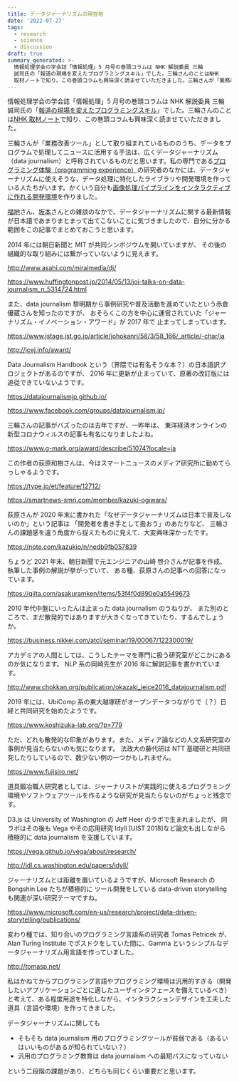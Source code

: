 ```yaml
---
title: データジャーナリズムの現在地
date: '2022-07-27'
tags:
  - research
  - science
  - discussion
draft: true
summary_generated: >-
  情報処理学会の学会誌「情報処理」5 月号の巻頭コラムは NHK 解説委員 三輪
  誠司氏の「報道の現場を変えたプログラミングスキル」でした。三輪さんのことはNHK
  取材ノートで知り、この巻頭コラムも興味深く読ませていただきました。三輪さんが「業務改善ツール」として取り組まれて...
---
```


情報処理学会の学会誌「情報処理」5 月号の巻頭コラムは NHK 解説委員 三輪 誠司氏の「[報道の現場を変えたプログラミングスキル](https://note.com/ipsj/n/n903ecb469daf)」でした。三輪さんのことは[NHK 取材ノート](https://note.com/nhk_syuzai/n/n9ccbd599da50)で知り、この巻頭コラムも興味深く読ませていただきました。

三輪さんが「業務改善ツール」として取り組まれているもののうち、データをプログラムで処理してニュースに活用する手法は、広くデータジャーナリズム（data journalism）と呼称されているものだと思います。私の専門である[プログラミング体験（programming experience）](https://sigpx.org/)の研究者のなかには、データジャーナリズムに使えそうな、データ処理に特化したライブラリや開発環境を作っている人たちがいます。かくいう自分も[画像処理パイプラインをインタラクティブに作れる開発環境](https://junkato.jp/ja/visionsketch/)を作りました。

[福地](https://fukuchi.org/index.html.ja)さん、[坂本](https://daisukesakamoto.jp)さんとの雑談のなかで、データジャーナリズムに関する最新情報が日本語であまりまとまって出てこないことに気づきましたので、自分に分かる範囲をこの記事でまとめておこうと思います。

2014 年には朝日新聞と MIT が共同シンポジウムを開いていますが、
その後の組織的な取り組みには繋がっていないように見えます。

http://www.asahi.com/miraimedia/dj/

https://www.huffingtonpost.jp/2014/05/13/joi-talks-on-data-journalism_n_5314724.html

また、data journalism 黎明期から事例研究や普及活動を進めていたという赤倉 優蔵さんを知ったのですが、
おそらくこの方を中心に運営されていた「ジャーナリズム・イノベーション・アワード」が 2017 年で
止まってしまっています。

https://www.jstage.jst.go.jp/article/johokanri/58/3/58_166/_article/-char/ja

http://jcej.info/award/

Data Journalism Handbook という（界隈では有名そうな本？）の日本語訳プロジェクトがあるのですが、
2016 年に更新が止まっていて、原著の改訂版には追従できていないようです。

https://datajournalismjp.github.io/

https://www.facebook.com/groups/datajournalism.jp/

三輪さんの記事がバズったのは去年ですが、一昨年は、
東洋経済オンラインの新型コロナウィルスの記事も有名になりましたよね。

https://www.g-mark.org/award/describe/51074?locale=ja

この作者の荻原和樹さんは、今はスマートニュースのメディア研究所に勤めてらっしゃるようです。

https://type.jp/et/feature/12712/

https://smartnews-smri.com/member/kazuki-ogiwara/

荻原さんが 2020 年末に書かれた「なぜデータジャーナリズムは日本で普及しないのか」という記事は
「開発者を書き手として扱おう」のあたりなど、
三輪さんの課題感を違う角度から捉えたものに見えて、大変興味深かったです。

https://note.com/kazukio/n/nedb9fb057839

ちょうど 2021 年末、朝日新聞で元エンジニアの山崎 啓介さんが記事を作成、執筆した事例の解説が挙がっていて、
ある種、荻原さんの記事への回答になっています。

https://qiita.com/asakuramken/items/53f4f0d890e0a5549673

2010 年代中盤にいったんは止まった data journalism のうねりが、
また別のところで、まだ散発的ではありますが大きくなってきていたり、するんでしょうか。

https://business.nikkei.com/atcl/seminar/19/00067/122300019/

アカデミアの人間としては、こうしたテーマを専門に扱う研究室がどこかにあるのか気になります。
NLP 系の岡崎先生が 2016 年に解説記事を書かれています。

http://www.chokkan.org/publication/okazaki_ieice2016_datajournalism.pdf

2019 年には、UbiComp 系の東大越塚研がオープンデータつながりで（？）日経と共同研究を始めたようです。

https://www.koshizuka-lab.org/?p=779

ただ、どれも散発的な印象があります。また、メディア論などの人文系研究室の事例が見当たらないのも気になります。
法政大の藤代研は NTT 基礎研と共同研究したりしているので、数少ない例の一つかもしれません。

https://www.fujisiro.net/

道具鍛冶職人研究者としては、ジャーナリストが実践的に使えるプログラミング環境やソフトウェアツールを作るような研究が見当たらないのがちょっと残念です。

D3.js は University of Washington の Jeff Heer のラボで生まれましたが、
同ラボはその後も Vega やその応用研究 Idyll [UIST 2018]など論文も出しながら積極的に data journalism を支援しています。

https://vega.github.io/vega/about/research/

http://idl.cs.washington.edu/papers/idyll/

ジャーナリズムとは距離を置いているようですが、Microsoft Research の Bongshin Lee たちが積極的に
ツール開発をしている data-driven storytelling も関連が深い研究テーマですね。

https://www.microsoft.com/en-us/research/project/data-driven-storytelling/publications/

変わり種では、知り合いのプログラミング言語系の研究者 Tomas Petricek が、
Alan Turing Institute でポスドクをしていた間に、Gamma というシンプルなデータジャーナリズム用言語を作っていました。

http://tomasp.net/

私はかねてからプログラミング言語やプログラミング環境は汎用的すぎる（開発したいアプリケーションごとに適したユーザインタフェースを備えているべき）と考えて、ある程度用途を特化しながら、インタラクションデザインを工夫した道具（言語や環境）を作ってきました。

データジャーナリズムに関しても

- そもそも data journalism 用のプログラミングツールが貧弱である（あるいはいいものがあるが知られていない？）
- 汎用のプログラミング教育は data journalism への最短パスになっていない

という二段階の課題があり、どちらも同じくらい重要だと思います。

